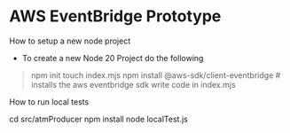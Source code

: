# AWS EventBridge Prototype



How to setup a new node project
- To create a new Node 20 Project do the following
> npm init
> touch index.mjs
> npm install @aws-sdk/client-eventbridge # installs the aws eventbridge sdk
> write code in index.mjs


How to run local tests

cd src/atmProducer
npm install
node localTest.js